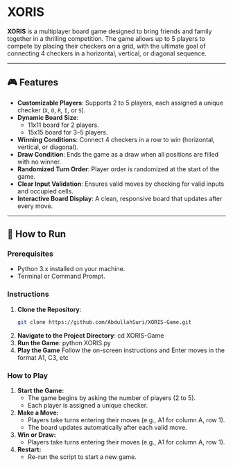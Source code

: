 # XORIS

**XORIS** is a multiplayer board game designed to bring friends and family together in a thrilling competition. The game allows up to 5 players to compete by placing their checkers on a grid, with the ultimate goal of connecting 4 checkers in a horizontal, vertical, or diagonal sequence.

---

## 🎮 Features

- **Customizable Players**: Supports 2 to 5 players, each assigned a unique checker (`X`, `O`, `R`, `I`, or `S`).
- **Dynamic Board Size**:
  - 11x11 board for 2 players.
  - 15x15 board for 3–5 players.
- **Winning Conditions**: Connect 4 checkers in a row to win (horizontal, vertical, or diagonal).
- **Draw Condition**: Ends the game as a draw when all positions are filled with no winner.
- **Randomized Turn Order**: Player order is randomized at the start of the game.
- **Clear Input Validation**: Ensures valid moves by checking for valid inputs and occupied cells.
- **Interactive Board Display**: A clean, responsive board that updates after every move.

---

## 🚀 How to Run

### Prerequisites
- Python 3.x installed on your machine.
- Terminal or Command Prompt.

### Instructions
1. **Clone the Repository**:
   ```bash
   git clone https://github.com/AbdullahSuri/XORIS-Game.git
2. **Navigate to the Project Directory**:
   cd XORIS-Game
3. **Run the Game**:
   python XORIS.py
4. **Play the Game**
   Follow the on-screen instructions and Enter moves in the format A1, C3, etc

### How to Play
1. **Start the Game:**
    - The game begins by asking the number of players (2 to 5).
    - Each player is assigned a unique checker.
2. **Make a Move:**
    - Players take turns entering their moves (e.g., A1 for column A, row 1).
    - The board updates automatically after each valid move.
3. **Win or Draw:**
    - Players take turns entering their moves (e.g., A1 for column A, row 1).
4. **Restart:**
    - Re-run the script to start a new game.   
   

